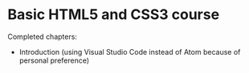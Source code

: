 # Basic HTML5 and CSS3 course
Completed chapters:
- Introduction (using Visual Studio Code instead of Atom because of personal preference)
